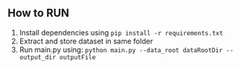 ## How to RUN
1. Install dependencies using `pip install -r requirements.txt`
2. Extract and store dataset in same folder
3. Run main.py using:
     `python main.py --data_root dataRootDir --output_dir outputFile`
